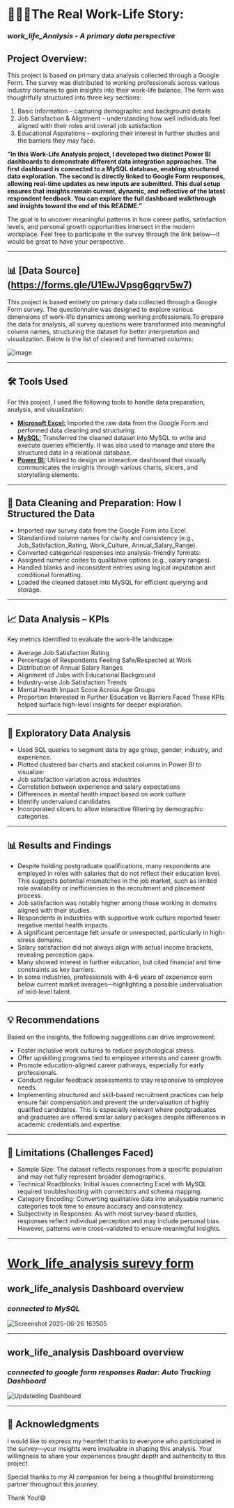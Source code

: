 # 🧑🏻‍💼**The Real Work-Life Story:** 
### *work_life_Analysis - A primary data perspective* 

## Project Overview:
This project is based on primary data analysis collected through a Google Form. The survey was distributed to working professionals across various industry domains to gain insights into their work-life balance. The form was thoughtfully structured into three key sections:
1.	Basic Information – capturing demographic and background details
2.	Job Satisfaction & Alignment – understanding how well individuals feel aligned with their roles and overall job satisfaction
3.	Educational Aspirations – exploring their interest in further studies and the barriers they may face.

**“In this Work-Life Analysis project, I developed two distinct Power BI dashboards to demonstrate different data integration approaches. The first dashboard is connected to a MySQL database, enabling structured data exploration. The second is directly linked to Google Form responses, allowing real-time updates as new inputs are submitted.
This dual setup ensures that insights remain current, dynamic, and reflective of the latest respondent feedback.
You can explore the full dashboard walkthrough and insights toward the end of this README.”** 

The goal is to uncover meaningful patterns in how career paths, satisfaction levels, and personal growth opportunities intersect in the modern workplace. Feel free to participate in the survey through the link below—it would be great to have your perspective.


---

## 📊 [Data Source] (https://forms.gle/U1EwJVpsg6gqrv5w7)
This project is based entirely on primary data collected through a Google Form survey. The questionnaire was designed to explore various dimensions of work-life dynamics among working professionals.To prepare the data for analysis, all survey questions were transformed into meaningful column names, structuring the dataset for better interpretation and visualization. Below is the list of cleaned and formatted columns:

![image](https://github.com/user-attachments/assets/f93b153f-91e3-41d7-b901-4081d85a6fdc)



---

## 🛠️ Tools Used
For this project, I used the following tools to handle data preparation, analysis, and visualization:
- **<ins>Microsoft Excel:</ins>** Imported the raw data from the Google Form and performed data cleaning and structuring.
- **<ins>MySQL:</ins>** Transferred the cleaned dataset into MySQL to write and execute queries efficiently. It was also used to manage and store the structured data in a relational database.
- **<ins>Power BI:</ins>** Utilized to design an interactive dashboard that visually communicates the insights through various charts, slicers, and storytelling elements.

---

## 🧹 Data Cleaning and Preparation: How I Structured the Data
-	Imported raw survey data from the Google Form into Excel.
-	Standardized column names for clarity and consistency (e.g., Job_Satisfaction_Rating, Work_Culture, Annual_Salary_Range).
-	Converted categorical responses into analysis-friendly formats:
-	Assigned numeric codes to qualitative options (e.g., salary ranges).
-	Handled blanks and inconsistent entries using logical imputation and conditional formatting.
-	Loaded the cleaned dataset into MySQL for efficient querying and storage.

---

## 📈 Data Analysis – KPIs
Key metrics identified to evaluate the work-life landscape:
-	Average Job Satisfaction Rating
-	Percentage of Respondents Feeling Safe/Respected at Work
- Distribution of Annual Salary Ranges
-	Alignment of Jobs with Educational Background
-	Industry-wise Job Satisfaction Trends
-	Mental Health Impact Score Across Age Groups
-	Proportion Interested in Further Education vs Barriers Faced
These KPIs helped surface high-level insights for deeper exploration.

---

## 🔎 Exploratory Data Analysis
-	Used SQL queries to segment data by age group, gender, industry, and experience.
-	Plotted clustered bar charts and stacked columns in Power BI to visualize:
-	Job satisfaction variation across industries
-	Correlation between experience and salary expectations
-	Differences in mental health impact based on work culture
-	Identify undervalued candidates 
-	Incorporated slicers to allow interactive filtering by demographic categories.


---

## 📊 Results and Findings
-	Despite holding postgraduate qualifications, many respondents are employed in roles with salaries that do not reflect their education level. This suggests potential mismatches in the job market, such as limited role availability or inefficiencies in the recruitment and placement process.
-	Job satisfaction was notably higher among those working in domains aligned with their studies.
-	Respondents in industries with supportive work culture reported fewer negative mental health impacts.
-	A significant percentage felt unsafe or unrespected, particularly in high-stress domains.
-	Salary satisfaction did not always align with actual income brackets, revealing perception gaps.
-	Many showed interest in further education, but cited financial and time constraints as key barriers.
-	In some industries, professionals with 4–6 years of experience earn below current market averages—highlighting a possible undervaluation of mid-level talent.

---

## 💡 Recommendations
Based on the insights, the following suggestions can drive improvement:
-	Foster inclusive work cultures to reduce psychological stress.
-	Offer upskilling programs tied to employee interests and career growth.
-	Promote education-aligned career pathways, especially for early professionals.
-	Conduct regular feedback assessments to stay responsive to employee needs.
-	Implementing structured and skill-based recruitment practices can help ensure fair compensation and prevent the undervaluation of highly qualified candidates. This is especially relevant where postgraduates and graduates are offered similar salary packages despite differences in academic credentials and expertise.

---

## 🚧 Limitations (Challenges Faced)
-	Sample Size: The dataset reflects responses from a specific population and may not fully represent broader demographics.
-	Technical Roadblocks: Initial issues connecting Excel with MySQL required troubleshooting with connectors and schema mapping.
-	Category Encoding: Converting qualitative data into analysable numeric categories took time to ensure accuracy and consistency.
-	Subjectivity in Responses: As with most survey-based studies, responses reflect individual perception and may include personal bias. However, patterns were cross-validated to ensure meaningful insights.

---

# [Work_life_analysis surevy form](https://forms.gle/U1EwJVpsg6gqrv5w7)

## work_life_analysis Dashboard overview
### ***connected to MySQL***
![Screenshot 2025-06-26 163505](https://github.com/user-attachments/assets/fc04b538-d6ba-4c08-9e73-b629f372b888)

---

## work_life_analysis Dashboard overview
### ***connected to google form responses Radar: Auto Tracking Dashboard***
![Updateding Dashboard](https://github.com/user-attachments/assets/252d9cf8-7eeb-45c2-bd62-6b5cd9f0e1d2)


---

## 🙏 Acknowledgments 
I would like to express my heartfelt thanks to everyone who participated in the survey—your insights were invaluable in shaping this analysis. Your willingness to share your experiences brought depth and authenticity to this project.

Special thanks to my AI companion for being a thoughtful brainstorming partner throughout this journey.

Thank You!😄


